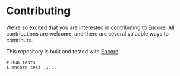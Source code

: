 # Contributing

We're so excited that you are interested in contributing to Encore!
All contributions are welcome, and there are several valuable ways to contribute.

This repository is built and tested with [Encore](https://github.com/encoredev/encore).

```shell
# Run tests
$ encore test ./...
```
